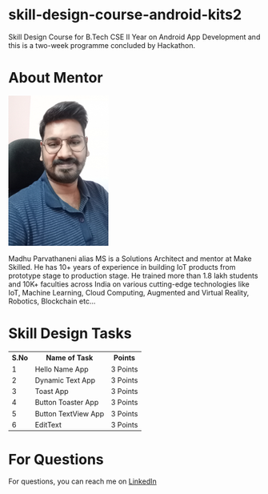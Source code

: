 # skill-design-course-android-kits2
Skill Design Course for B.Tech CSE II Year on Android App Development and this is a two-week programme concluded by Hackathon.

# About Mentor

<img src="https://raw.githubusercontent.com/madblocksgit/ETAI-2021---VSSUT-11th-aug-iot-session/main/maddy.jpg" height="300" width="200" />

Madhu Parvathaneni alias MS is a Solutions Architect and mentor at Make Skilled. He has 10+ years of experience in building IoT products from prototype stage to production stage. He trained more than 1.8 lakh students and 10K+ faculties across India on various cutting-edge technologies like IoT, Machine Learning, Cloud Computing, Augmented and Virtual Reality, Robotics, Blockchain etc...

# Skill Design Tasks

<table>
  <tr>
    <th>S.No</th>
    <th>Name of Task</th>
    <th>Points</th>
  </tr>
  <tr>
    <td>1</td>
    <td>Hello Name App</td>
    <td>3 Points</td>
  </tr>
  <tr>
    <td>2</td>
    <td>Dynamic Text App</td>
    <td>3 Points</td>
  </tr>
  <tr>
    <td>3</td>
    <td>Toast App</td>
    <td>3 Points</td>
  </tr>
  <tr>
    <td>4</td>
    <td>Button Toaster App</td>
    <td>3 Points</td>
  </tr>
  <tr>
    <td>5</td>
    <td>Button TextView App</td>
    <td>3 Points</td>
  </tr>
  <tr>
    <td>6</td>
    <td>EditText </td>
    <td>3 Points</td>
  </tr>
  
</table>

# For Questions
For questions, you can reach me on <a href="https://linkedin.com/in/MadhuPIoT">LinkedIn</a>
